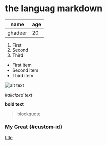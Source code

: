 # the languag markdown

| name | age|
| ---- | ---|
|ghadeer |20|

1. First 
2. Second 
3. Third 

- First item
- Second item
- Third item

![alt text](ser.jpg)

*italicized text*

**bold text**

> blockquote

### My Great  {#custom-id}

[title](https://https://play-lh.googleusercontent.com/PCpXdqvUWfCW1mXhH1Y_98yBpgsWxuTSTofy3NGMo9yBTATDyzVkqU580bfSln50bFU)
